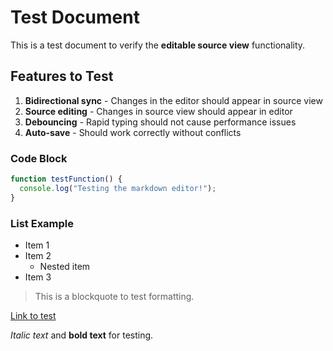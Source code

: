 # Test Document

This is a test document to verify the **editable source view** functionality.

## Features to Test

1. **Bidirectional sync** - Changes in the editor should appear in source view
2. **Source editing** - Changes in source view should appear in editor
3. **Debouncing** - Rapid typing should not cause performance issues
4. **Auto-save** - Should work correctly without conflicts

### Code Block

```javascript
function testFunction() {
  console.log("Testing the markdown editor!");
}
```

### List Example

- Item 1
- Item 2
  - Nested item
- Item 3

> This is a blockquote to test formatting.

[Link to test](https://example.com)

*Italic text* and **bold text** for testing. 